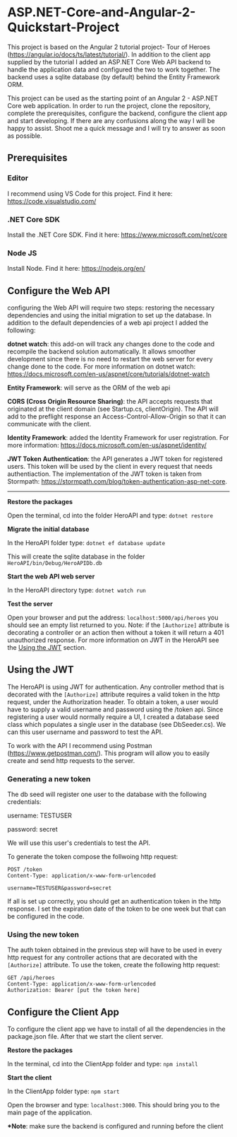 # ASP.NET-Core-and-Angular-2-Quickstart-Project
This project is based on the Angular 2 tutorial project- Tour of Heroes (https://angular.io/docs/ts/latest/tutorial/). In addition to the client app supplied by the tutorial I added an ASP.NET Core Web API backend to handle the application data and configured the two to work together. The backend uses a sqlite database (by default) behind the Entity Framework ORM. 

This project can be used as the starting point of an Angular 2 - ASP.NET Core web application. In order to run the project, clone the repository, complete the prerequisites, configure the backend, configure the client app and start developing. If there are any confusions along the way I will be happy to assist. Shoot me a quick message and I will try to answer as soon as possible.  

## Prerequisites

### Editor
I recommend using VS Code for this project. Find it here: https://code.visualstudio.com/

### .NET Core SDK
Install the .NET Core SDK. Find it here: https://www.microsoft.com/net/core

### Node JS
Install Node. Find it here: https://nodejs.org/en/


## Configure the Web API

configuring the Web API will require two steps: restoring the necessary dependencies and using the initial migration to set up the database. In addition to the default dependencies of a web api project I added the following:

**dotnet watch**: this add-on will track any changes done to the code and recompile the backend solution automatically. It allows smoother development since there is no need to restart the web server for every change done to the code. For more information on dotnet watch: https://docs.microsoft.com/en-us/aspnet/core/tutorials/dotnet-watch

**Entity Framework**: will serve as the ORM of the web api

**CORS (Cross Origin Resource Sharing)**: the API accepts requests that originated at the client domain (see Startup.cs, clientOrigin). The API will add to the preflight response an Access-Control-Allow-Origin so that it can communicate with the client.  

**Identity Framework**: added the Identity Framework for user registration. For more information: https://docs.microsoft.com/en-us/aspnet/identity/

**JWT Token Authentication**: the API generates a JWT token for registered users. This token will be used by the client in every request that needs authentiaction. The implementation of the JWT token is taken from Stormpath: https://stormpath.com/blog/token-authentication-asp-net-core.

---

__Restore the packages__

Open the terminal, cd into the folder HeroAPI and type: `dotnet restore`

__Migrate the initial database__

In the HeroAPI folder type: `dotnet ef database update`

This will create the sqlite database in the folder `HeroAPI/bin/Debug/HeroAPIDb.db`

__Start the web API web server__

In the HeroAPI directory type: `dotnet watch run`

__Test the server__

Open your browser and put the address: `localhost:5000/api/heroes`
you should see an empty list returned to you. Note: if the `[Authorize]` attribute is decorating a controller or an action then without a token it will return a 401 unauthorized response. For more information on JWT in the HeroAPI see the [Using the JWT](#using-the-jwt) section.  


## Using the JWT

The HeroAPI is using JWT for authentication. Any controller method that is decorated with the `[Authorize]` attribute requires a valid token in the http request, under the Authorization header. To obtain a token, a user would have to supply a valid username and password using the /token api. Since registering a user would normally require a UI, I created a database seed class which populates a single user in the database (see DbSeeder.cs). We can this user username and password to test the API.

To work with the API I recommend using Postman (https://www.getpostman.com/). This program will allow you to easily create and send http requests to the server. 

### Generating a new token

The db seed will register one user to the database with the following credentials:

username: TESTUSER

password: secret

We will use this user's credentials to test the API. 

To generate the token compose the follwoing http request:

```
POST /token
Content-Type: application/x-www-form-urlencoded

username=TESTUSER&password=secret
```
If all is set up correctly, you should get an authentication token in the http response. I set the expiration date of the token to be one week but that can be configured in the code. 

### Using the new token

The auth token obtained in the previous step will have to be used in every http request for any controller actions that are decorated with the `[Authorize]` attribute. To use the token, create the following http request:


```
GET /api/heroes
Content-Type: application/x-www-form-urlencoded
Authorization: Bearer [put the token here]

```

## Configure the Client App

To configure the client app we have to install of all the dependencies in the package.json file. After that we start the client server.

__Restore the packages__

In the terminal, cd into the ClientApp folder and type: `npm install`

__Start the client__

In the ClientApp folder type: `npm start`

Open the browser and type: `localhost:3000`. This should bring you to the main page of the application. 

__*Note__: make sure the backend is configured and running before the client 





